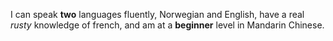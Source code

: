 I can speak **two** languages fluently, Norwegian and English, have a real *rusty* knowledge of french, and am at a **beginner** level in Mandarin Chinese.  
